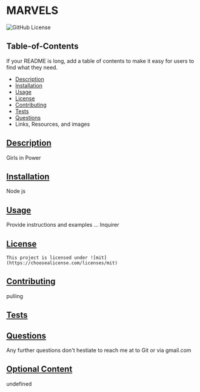 
  # MARVELS
  ![GitHub License](https://img.shields.io/badge/license-mit-blue)



## Table-of-Contents

If your README is long, add a table of contents to make it easy for users to find what they need.
- [Description](#description)
- [Installation](#installation)
- [Usage](#usage)
- [License](#license)
- [Contributing](#contributing)
- [Tests](#tests)
- [Questions](#questions)
- Links, Resources, and images


## [Description](#table-of-contents)

Girls in Power

## [Installation](#table-of-contents)
Node js

## [Usage](#table-of-contents)

Provide instructions and examples ...
 Inquirer

## [License](#table-content)
    This project is licensed under ![mit](https://choosealicense.com/licenses/mit)

## [Contributing](#table-of-contents)

pulling

## [Tests](#table-of-conents)



## [Questions](#table-of-contents)

Any further questions don't hestiate to reach me at  to Git or via gmail.com
## [Optional Content](#table-of-contents)
undefined
